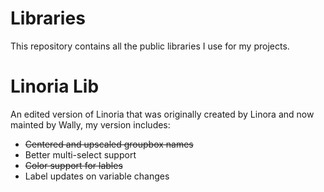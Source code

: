# Libraries
This repository contains all the public libraries I use for my projects.

# Linoria Lib
An edited version of Linoria that was originally created by Linora and now mainted by Wally, my version includes:

- ~~Centered and upscaled groupbox names~~
- Better multi-select support
- ~~Color support for lables~~
- Label updates on variable changes
